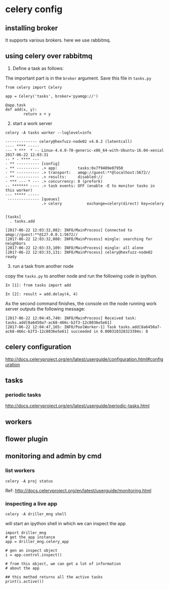 # celery config


## installing broker

It supports various brokers. here we use rabbitmq.


## using celery over rabbitmq

1. Define a task as follows:

The important part is in the `broker` argument.
Save this file in `tasks.py`

```
from celery import Celery

app = Celery('tasks', broker='pyamqp://')

@app.task
def add(x, y):
        return x + y
```


2. start a work server

```
celery -A tasks worker --loglevel=info

-------------- celery@hexfuzz-node02 v4.0.2 (latentcall)
---- **** ----- 
--- * ***  * -- Linux-4.4.0-78-generic-x86_64-with-Ubuntu-16.04-xenial 2017-06-22 12:03:31
-- * - **** --- 
- ** ---------- [config]
- ** ---------- .> app:         tasks:0x7f9409e07950
- ** ---------- .> transport:   amqp://guest:**@localhost:5672//
- ** ---------- .> results:     disabled://
- *** --- * --- .> concurrency: 8 (prefork)
-- ******* ---- .> task events: OFF (enable -E to monitor tasks in this worker)
--- ***** ----- 
 -------------- [queues]
                .> celery           exchange=celery(direct) key=celery
                

[tasks]
  . tasks.add

[2017-06-22 12:03:32,082: INFO/MainProcess] Connected to amqp://guest:**@127.0.0.1:5672//
[2017-06-22 12:03:32,088: INFO/MainProcess] mingle: searching for neighbors
[2017-06-22 12:03:33,109: INFO/MainProcess] mingle: all alone
[2017-06-22 12:03:33,131: INFO/MainProcess] celery@hexfuzz-node02 ready
```

3. run a task from another node

copy the `tasks.py` to another node and run the following code
in ipython.

```
In [1]: from tasks import add

In [2]: result = add.delay(4, 4)

```
As the second command finishes, the console on the node running work server
outputs the following message:

```
[2017-06-22 12:04:45,740: INFO/MainProcess] Received task: tasks.add[8a6450a7-ac68-466c-b2f3-12c8036e5e61]  
[2017-06-22 12:04:47,165: INFO/PoolWorker-1] Task tasks.add[8a6450a7-ac68-466c-b2f3-12c8036e5e61] succeeded in 0.000310328323394s: 8
```

## celery configuration

http://docs.celeryproject.org/en/latest/userguide/configuration.html#configuration


## tasks

### periodic tasks

http://docs.celeryproject.org/en/latest/userguide/periodic-tasks.html




## workers


## flower plugin

## monitoring and admin by cmd

### list workers

```
celery -A proj status
```

Ref: http://docs.celeryproject.org/en/latest/userguide/monitoring.html


### inspecting a live app


```
celery -A driller_mng shell
```

will start an ipython shell in which we can
inspect the app

```
import driller_mng
# get the app instance
app = driller_mng.celery_app

# gen an inspect object
i = app.control.inspect()

# from this object, we can get a lot of information
# about the app

## this method returns all the active tasks
print(i.active())

```

